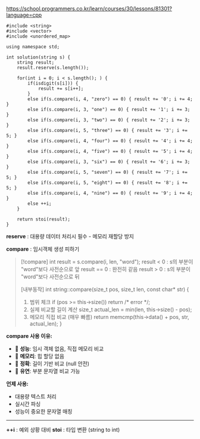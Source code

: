 https://school.programmers.co.kr/learn/courses/30/lessons/81301?language=cpp


```
#include <string>
#include <vector>
#include <unordered_map>

using namespace std;

int solution(string s) {
    string result;
    result.reserve(s.length());
    
    for(int i = 0; i < s.length(); ) {
        if(isdigit(s[i])) {
            result += s[i++];
        }
        else if(s.compare(i, 4, "zero") == 0) { result += '0'; i += 4; }
        else if(s.compare(i, 3, "one") == 0) { result += '1'; i += 3; }
        else if(s.compare(i, 3, "two") == 0) { result += '2'; i += 3; }
        else if(s.compare(i, 5, "three") == 0) { result += '3'; i += 5; }
        else if(s.compare(i, 4, "four") == 0) { result += '4'; i += 4; }
        else if(s.compare(i, 4, "five") == 0) { result += '5'; i += 4; }
        else if(s.compare(i, 3, "six") == 0) { result += '6'; i += 3; }
        else if(s.compare(i, 5, "seven") == 0) { result += '7'; i += 5; }
        else if(s.compare(i, 5, "eight") == 0) { result += '8'; i += 5; }
        else if(s.compare(i, 4, "nine") == 0) { result += '9'; i += 4; }
        else ++i;
    }
    
    return stoi(result);
}
```

**reserve** : 대용량 데이터 처리시 필수 - 메모리 재할당 방지

**compare** : 임시객체 생성 피하기
>[!compare]
>int result = s.compare(i, len, "word");
>  result < 0 : s의 부분이 "word"보다 사전순으로 앞
>  result == 0 : 완전히 같음 
>  result > 0 : s의 부분이 "word"보다 사전순으로 뒤
>  
>  
>  [내부동작]
>  int string::compare(size_t pos, size_t len, const char* str) {
>   1. 범위 체크 
>   if (pos >= this->size()) return /* error */; 
>   2. 실제 비교할 길이 계산 
>   size_t actual_len = min(len, this->size() - pos); 
>   3. 메모리 직접 비교 (매우 빠름) 
>   return memcmp(this->data() + pos, str, actual_len); 
>   }


**compare 사용 이유:**

- 🚀 **성능**: 임시 객체 없음, 직접 메모리 비교
- 💾 **메모리**: 힙 할당 없음
- 🎯 **정확**: 길이 기반 비교 (null 안전)
- 🔧 **유연**: 부분 문자열 비교 가능

**언제 사용:**

- 대용량 텍스트 처리
- 실시간 파싱
- 성능이 중요한 문자열 매칭
---

**++i** : 예외 상황 대비
**stoi** : 타입 변환 (string to int)